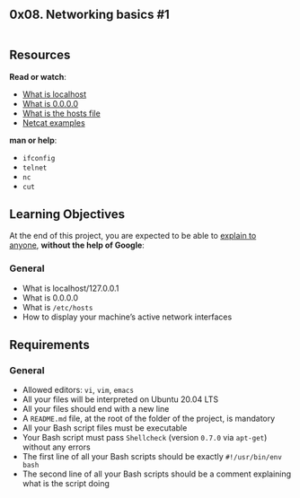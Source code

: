 <h2>0x08. Networking basics #1</h2>
<p><img src="https://s3.amazonaws.com/intranet-projects-files/holbertonschool-sysadmin_devops/285/s7kpNYq.png" alt="" /></p>
<h2>Resources</h2>
<p><strong>Read or watch</strong>:</p>
<ul>
<li><a title="What is localhost" href="https://intranet.hbtn.io/rltoken/7SedZ8ILSQulYf7xzSbraQ" target="_blank">What is localhost</a></li>
<li><a title="What is 0.0.0.0" href="https://intranet.hbtn.io/rltoken/n5IFAt_OWGJtGW33t7Jfag" target="_blank">What is 0.0.0.0</a></li>
<li><a title="What is the hosts file" href="https://intranet.hbtn.io/rltoken/21l3Uqizr3LpA1ZGrYPg3g" target="_blank">What is the hosts file</a></li>
<li><a title="Netcat examples" href="https://intranet.hbtn.io/rltoken/uMleIIzkRoR2w8EkwItSEg" target="_blank">Netcat examples</a></li>
</ul>
<p><strong>man or help</strong>:</p>
<ul>
<li><code>ifconfig</code></li>
<li><code>telnet</code></li>
<li><code>nc</code></li>
<li><code>cut</code></li>
</ul>
<h2>Learning Objectives</h2>
<p>At the end of this project, you are expected to be able to&nbsp;<a title="explain to anyone" href="https://intranet.hbtn.io/rltoken/BxPpO9moponw8J8TjKpRlg" target="_blank">explain to anyone</a>,&nbsp;<strong>without the help of Google</strong>:</p>
<h3>General</h3>
<ul>
<li>What is localhost/127.0.0.1</li>
<li>What is 0.0.0.0</li>
<li>What is&nbsp;<code>/etc/hosts</code></li>
<li>How to display your machine&rsquo;s active network interfaces</li>
</ul>
<h2>Requirements</h2>
<h3>General</h3>
<ul>
<li>Allowed editors:&nbsp;<code>vi</code>,&nbsp;<code>vim</code>,&nbsp;<code>emacs</code></li>
<li>All your files will be interpreted on Ubuntu 20.04 LTS</li>
<li>All your files should end with a new line</li>
<li>A&nbsp;<code>README.md</code>&nbsp;file, at the root of the folder of the project, is mandatory</li>
<li>All your Bash script files must be executable</li>
<li>Your Bash script must pass&nbsp;<code>Shellcheck</code>&nbsp;(version&nbsp;<code>0.7.0</code>&nbsp;via&nbsp;<code>apt-get</code>) without any errors</li>
<li>The first line of all your Bash scripts should be exactly&nbsp;<code>#!/usr/bin/env bash</code></li>
<li>The second line of all your Bash scripts should be a comment explaining what is the script doing</li>
</ul>